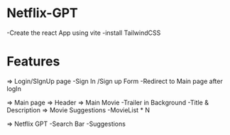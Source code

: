 # Netflix-GPT

 -Create the react App using vite
 -install TailwindCSS


# Features

  => Login/SIgnUp page
   -Sign In /Sign up Form
   -Redirect to Main page after logIn

  => Main page
    => Header
    => Main Movie
     -Trailer in Background
     -Title & Description
    => Movie Suggestions
      -MovieList * N


  => Netflix GPT
    -Search Bar
    -Suggestions